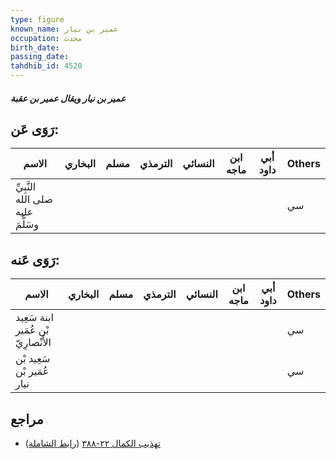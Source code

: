 ```yaml
---
type: figure
known_name: عمير بن نيار
occupation: محدث
birth_date:
passing_date:
tahdhib_id: 4520
---
```

##### عمير بن نيار ويقال عمير بن عقبة

## رَوَى عَن:
| الاسم                             | البخاري | مسلم | الترمذي | النسائي | ابن ماجه | أبي داود | Others |
| --------------------------------- | ------- | ---- | ------- | ------- | -------- | -------- | ------ |
| النَّبِيِّ صلى الله عليه وسَلَّمَ |         |      |         |         |          |          | سي     |
## رَوَى عَنه:
| الاسم                               | البخاري | مسلم | الترمذي | النسائي | ابن ماجه | أبي داود | Others |
| ----------------------------------- | ------- | ---- | ------- | ------- | -------- | -------- | ------ |
| ابنة سَعِيد بْن عُمَير الأَنْصارِيّ |         |      |         |         |          |          | سي     |
| سَعِيد بْن عُمَير بْن نيار          |         |      |         |         |          |          | سي     |
## مراجع
- [تهذيب الكمال ٢٢-٣٨٨](obsidian://open?vault=Tahdhib-al-Kamal&file=Figures/٤٥٢٠-عمير%20بن%20نيار%20ويقال%20عمير%20بن%20عقبة) ([رابط الشاملة](https://shamela.ws/book/3722/11641))